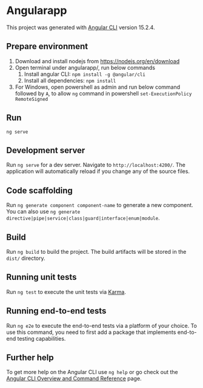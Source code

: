 # Angularapp

This project was generated with [Angular CLI](https://github.com/angular/angular-cli) version 15.2.4.

## Prepare environment
1. Download and install nodejs from https://nodejs.org/en/download
2. Open terminal under angularapp/, run below commands
    1. Install angular CLI: `npm install -g @angular/cli`
    2. Install all dependencies: `npm install`
3. For Windows, open powershell as admin and run below command followed by `A`, to allow `ng` command in powershell
    `set-ExecutionPolicy RemoteSigned`


## Run
`ng serve`
    

## Development server

Run `ng serve` for a dev server. Navigate to `http://localhost:4200/`. The application will automatically reload if you change any of the source files.

## Code scaffolding

Run `ng generate component component-name` to generate a new component. You can also use `ng generate directive|pipe|service|class|guard|interface|enum|module`.

## Build

Run `ng build` to build the project. The build artifacts will be stored in the `dist/` directory.

## Running unit tests

Run `ng test` to execute the unit tests via [Karma](https://karma-runner.github.io).

## Running end-to-end tests

Run `ng e2e` to execute the end-to-end tests via a platform of your choice. To use this command, you need to first add a package that implements end-to-end testing capabilities.

## Further help

To get more help on the Angular CLI use `ng help` or go check out the [Angular CLI Overview and Command Reference](https://angular.io/cli) page.
